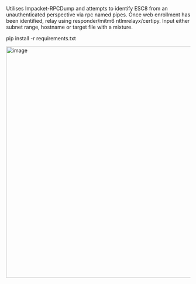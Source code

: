 Utilises Impacket-RPCDump and attempts to identify ESC8 from an unauthenticated perspective via rpc named pipes. Once web enrollment has been identified, relay using responder/mitm6 ntlmrelayx/certipy. Input either subnet range, hostname or target file with a mixture.  

pip install -r requirements.txt

<img width="633" alt="image" src="https://github.com/user-attachments/assets/3f6ad80c-3b41-4a02-9f03-d8e38b0f0464">
